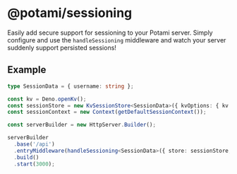 # @potami/sessioning

Easily add secure support for sessioning to your Potami server. Simply configure and use the `handleSessioning` middleware and watch your server suddenly support persisted sessions!

## Example

```ts
type SessionData = { username: string };

const kv = Deno.openKv();
const sessionStore = new KvSessionStore<SessionData>({ kvOptions: { kv } });
const sessionContext = new Context(getDefaultSessionContext());

const serverBuilder = new HttpServer.Builder();

serverBuilder
  .base('/api')
  .entryMiddleware(handleSessioning<SessionData>({ store: sessionStore, sessionContext }))
  .build()
  .start(3000);
```
